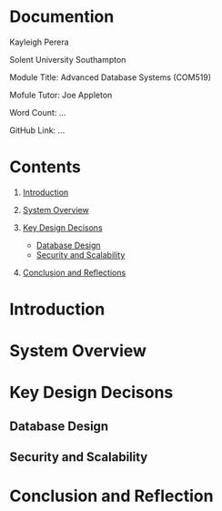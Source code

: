 # Documention

Kayleigh Perera

Solent University Southampton

Module Title: Advanced Database Systems (COM519)

Mofule Tutor: Joe Appleton 

Word Count: ...

GitHub Link: ...

# Contents
1. [Introduction](#introduction)

2. [System Overview](#system-overview)

3. [Key Design Decisons](#key-design-decisons)
    - [Database Design](#database-design)
    - [Security and Scalability](#security-and-scalability)
    
4. [Conclusion and Reflections](#conclusion-and-reflection)    


# Introduction

# System Overview

# Key Design Decisons 

## Database Design

## Security and Scalability

# Conclusion and Reflection
